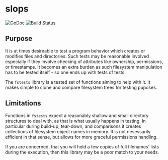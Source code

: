 # slops
[![GoDoc](https://godoc.org/didenko.com/go/fstests?status.svg)](https://godoc.org/didenko.com/go/fstests)
[![Build Status](https://travis-ci.org/didenko/fstests.svg?branch=master)](https://travis-ci.org/didenko/fstests)

## Purpose

It is at times desireable to test  a program behavior which creates or modifies files and directories. Such tests may be reasonable involved especially if they involve checking of attributes like ownership, permissions, or timestamps. It becomes an extra burden as such filesystem manipulation has to be tested itself - so one ends up with tests of tests.

The `fstests` library is a tested set of functions aiming to help with it. It makes simple to clone and compare filesystem trees for testing puposes.

## Limitations

Functions in `fstests` expect a reasonably shallow and small directory structures to deal with, as that is what usually happens in testing. In particular during build-up, tear-down, and comparisons it creates collections of filesystem object names in memory. It is not nesessarily efficient in that sense, but allows for more graceful permissions handling.

If you are concerned, that you will hold a few copies of full filenames' lists during the execution, then this library may be a poor match to your needs.
